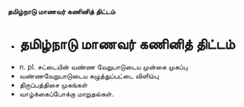 **தமிழ்நாடு மாணவர் கணினித் திட்டம்**
- # தமிழ்நாடு மாணவர் கணினித் திட்டம்
- n. pl. சட்டையின் வண்ண வேறுபாடுடைய முன்கை முகப்பு
- வண்ணவேறுபாடுடைய கழுத்துப்பட்டை விளிம்பு
- திருப்பத்திசை முகங்கள்
- வாழ்க்கைப்போக்கு மாறுதல்கள்.

